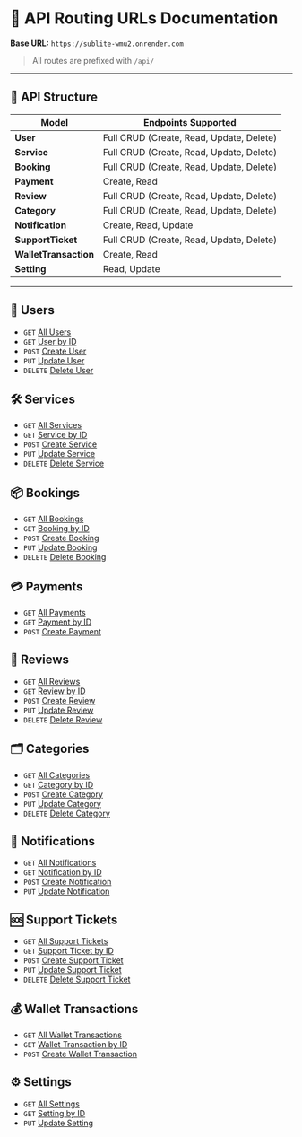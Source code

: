 # 📘 API Routing URLs Documentation

**Base URL:** `https://sublite-wmu2.onrender.com`
> All routes are prefixed with `/api/`

---

## 🔧 API Structure

| Model                | Endpoints Supported                          |
|----------------------|-----------------------------------------------|
| **User**             | Full CRUD (Create, Read, Update, Delete)      |
| **Service**          | Full CRUD (Create, Read, Update, Delete)      |
| **Booking**          | Full CRUD (Create, Read, Update, Delete)      |
| **Payment**          | Create, Read                                  |
| **Review**           | Full CRUD (Create, Read, Update, Delete)      |
| **Category**         | Full CRUD (Create, Read, Update, Delete)      |
| **Notification**     | Create, Read, Update                          |
| **SupportTicket**    | Full CRUD (Create, Read, Update, Delete)      |
| **WalletTransaction**| Create, Read                                  |
| **Setting**          | Read, Update                                  |

---

## 👤 Users
- `GET` [All Users](https://sublite-wmu2.onrender.com/api/users/)
- `GET` [User by ID](https://sublite-wmu2.onrender.com/api/users/{id})
- `POST` [Create User](https://sublite-wmu2.onrender.com/api/users/)
- `PUT` [Update User](https://sublite-wmu2.onrender.com/api/users/{id})
- `DELETE` [Delete User](https://sublite-wmu2.onrender.com/api/users/{id})

## 🛠️ Services
- `GET` [All Services](https://sublite-wmu2.onrender.com/api/services/)
- `GET` [Service by ID](https://sublite-wmu2.onrender.com/api/services/{id})
- `POST` [Create Service](https://sublite-wmu2.onrender.com/api/services/)
- `PUT` [Update Service](https://sublite-wmu2.onrender.com/api/services/{id})
- `DELETE` [Delete Service](https://sublite-wmu2.onrender.com/api/services/{id})

## 📦 Bookings
- `GET` [All Bookings](https://sublite-wmu2.onrender.com/api/bookings/)
- `GET` [Booking by ID](https://sublite-wmu2.onrender.com/api/bookings/{id})
- `POST` [Create Booking](https://sublite-wmu2.onrender.com/api/bookings/)
- `PUT` [Update Booking](https://sublite-wmu2.onrender.com/api/bookings/{id})
- `DELETE` [Delete Booking](https://sublite-wmu2.onrender.com/api/bookings/{id})

## 💳 Payments
- `GET` [All Payments](https://sublite-wmu2.onrender.com/api/payments/)
- `GET` [Payment by ID](https://sublite-wmu2.onrender.com/api/payments/{id})
- `POST` [Create Payment](https://sublite-wmu2.onrender.com/api/payments/)

## 🌟 Reviews
- `GET` [All Reviews](https://sublite-wmu2.onrender.com/api/reviews/)
- `GET` [Review by ID](https://sublite-wmu2.onrender.com/api/reviews/{id})
- `POST` [Create Review](https://sublite-wmu2.onrender.com/api/reviews/)
- `PUT` [Update Review](https://sublite-wmu2.onrender.com/api/reviews/{id})
- `DELETE` [Delete Review](https://sublite-wmu2.onrender.com/api/reviews/{id})

## 🗂️ Categories
- `GET` [All Categories](https://sublite-wmu2.onrender.com/api/categories/)
- `GET` [Category by ID](https://sublite-wmu2.onrender.com/api/categories/{id})
- `POST` [Create Category](https://sublite-wmu2.onrender.com/api/categories/)
- `PUT` [Update Category](https://sublite-wmu2.onrender.com/api/categories/{id})
- `DELETE` [Delete Category](https://sublite-wmu2.onrender.com/api/categories/{id})

## 🔔 Notifications
- `GET` [All Notifications](https://sublite-wmu2.onrender.com/api/notifications/)
- `GET` [Notification by ID](https://sublite-wmu2.onrender.com/api/notifications/{id})
- `POST` [Create Notification](https://sublite-wmu2.onrender.com/api/notifications/)
- `PUT` [Update Notification](https://sublite-wmu2.onrender.com/api/notifications/{id})

## 🆘 Support Tickets
- `GET` [All Support Tickets](https://sublite-wmu2.onrender.com/api/support-tickets/)
- `GET` [Support Ticket by ID](https://sublite-wmu2.onrender.com/api/support-tickets/{id})
- `POST` [Create Support Ticket](https://sublite-wmu2.onrender.com/api/support-tickets/)
- `PUT` [Update Support Ticket](https://sublite-wmu2.onrender.com/api/support-tickets/{id})
- `DELETE` [Delete Support Ticket](https://sublite-wmu2.onrender.com/api/support-tickets/{id})

## 💰 Wallet Transactions
- `GET` [All Wallet Transactions](https://sublite-wmu2.onrender.com/api/wallet-transactions/)
- `GET` [Wallet Transaction by ID](https://sublite-wmu2.onrender.com/api/wallet-transactions/{id})
- `POST` [Create Wallet Transaction](https://sublite-wmu2.onrender.com/api/wallet-transactions/)

## ⚙️ Settings
- `GET` [All Settings](https://sublite-wmu2.onrender.com/api/settings/)
- `GET` [Setting by ID](https://sublite-wmu2.onrender.com/api/settings/{id})
- `PUT` [Update Setting](https://sublite-wmu2.onrender.com/api/settings/{id})

